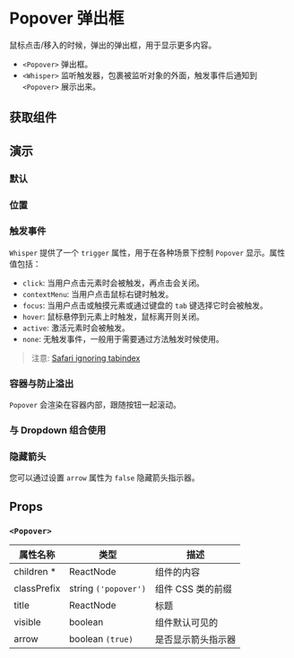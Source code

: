 # Popover 弹出框

鼠标点击/移入的时候，弹出的弹出框，用于显示更多内容。

- `<Popover>` 弹出框。
- `<Whisper>` 监听触发器，包裹被监听对象的外面，触发事件后通知到 `<Popover>` 展示出来。

## 获取组件

<!--{include:(components/popover/fragments/import.md)}-->

## 演示

### 默认

<!--{include:`basic.md`}-->

### 位置

<!--{include:`placement.md`}-->

### 触发事件

`Whisper` 提供了一个 `trigger` 属性，用于在各种场景下控制 `Popover` 显示。属性值包括：

- `click`: 当用户点击元素时会被触发，再点击会关闭。
- `contextMenu`: 当用户点击鼠标右键时触发。
- `focus`: 当用户点击或触摸元素或通过键盘的 `tab` 键选择它时会被触发。
- `hover`: 鼠标悬停到元素上时触发，鼠标离开则关闭。
- `active`: 激活元素时会被触发。
- `none`: 无触发事件，一般用于需要通过方法触发时候使用。

<!--{include:`trigger.md`}-->

> 注意: [Safari ignoring tabindex](https://stackoverflow.com/questions/1848390/safari-ignoring-tabindex)

### 容器与防止溢出

`Popover` 会渲染在容器内部，跟随按钮一起滚动。

<!--{include:`container.md`}-->

### 与 Dropdown 组合使用

<!--{include:`with-dropdown.md`}-->

### 隐藏箭头

您可以通过设置 `arrow` 属性为 `false` 隐藏箭头指示器。

<!--{include:`arrow.md`}-->

## Props

### `<Popover>`

| 属性名称    | 类型                 | 描述               |
| ----------- | -------------------- | ------------------ |
| children \* | ReactNode            | 组件的内容         |
| classPrefix | string `('popover')` | 组件 CSS 类的前缀  |
| title       | ReactNode            | 标题               |
| visible     | boolean              | 组件默认可见的     |
| arrow       | boolean `(true)`     | 是否显示箭头指示器 |

<!--{include:(components/whisper/zh-CN/props.md)}-->

